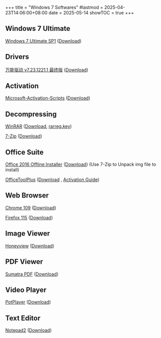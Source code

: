 +++
title       = "Windows 7 Softwares"
#lastmod     = 2025-04-23T14:06:00+08:00
date        = 2025-05-14
showTOC     = true
+++

## Windows 7 Ultimate

[Windows 7 Ultimate SP1](https://massgrave.dev/windows_7_links)
([Download](https://drive.massgrave.dev/cn_windows_7_ultimate_with_sp1_x86_dvd_u_677486.iso))

## Drivers

[万能驱动 v7.23.1221.1 最终版](https://www.yrxitong.com/h-nd-395.html)
([Download](https://yrxitong6-my.sharepoint.cn/:f:/g/personal/yrxitong_com_yrxitong_com/EpDqzY2EVRBKnD1fI3pOi-4BEBocYXSWEKnpjA5Rm9MeIw))

## Activation

[Microsoft-Activation-Scripts](https://github.com/massgravel/Microsoft-Activation-Scripts)
([Download](https://github.com/massgravel/Microsoft-Activation-Scripts/archive/refs/heads/master.zip))

## Decompressing

[WinRAR](https://dl.lancdn.com/landian/soft/winrar/)
([Download](https://dl.lancdn.com/landian/soft/winrar/v7.01_x86_landian.news.exe), [rarreg.key](https://dl.lancdn.com/landian/soft/winrar/rarreg.key))

[7-Zip](https://www.7-zip.org/)
([Download](https://www.7-zip.org/a/7z2409.exe))

## Office Suite

[Office 2016 Offline Installer](https://gravesoft.dev/office_c2r_links#chinese-simplified-zh-cn)
([Download](https://officecdn.microsoft.com/db/492350f6-3a01-4f97-b9c0-c7c6ddf67d60/media/zh-cn/ProPlusRetail.img))
(Use 7-Zip to Unpack img file to install)

[OfficeToolPlus](https://download.coolhub.top/Office_Tool_Plus/9.0.4.2/)
([Download](https://download.coolhub.top/Office_Tool_Plus/9.0.4.2/Office_Tool_with_runtime_v9.0.4.2_x86.7z)
, [Activation Guide](https://www.coolhub.top/archives/14))

## Web Browser

[Chrome 109](https://archive.org/download/chrome-109-Win7-8)
([Download](https://archive.org/download/chrome-109-Win7-8/Chrome%20109%20%28Enterprise%29%20x32.msi))

[Firefox 115](https://ftp.mozilla.org/pub/firefox/releases/115.0/win32/zh-CN/)
([Download](https://ftp.mozilla.org/pub/firefox/releases/115.0/win32/zh-CN/Firefox%20Setup%20115.0.exe))

## Image Viewer

[Honeyview](https://en.bandisoft.com/honeyview/)
([Download](https://en.bandisoft.com/honeyview/dl.php?web))

## PDF Viewer

[Sumatra PDF](https://www.sumatrapdfreader.org/free-pdf-reader)
([Download](https://www.sumatrapdfreader.org/download-free-pdf-viewer))

## Video Player

[PotPlayer](https://potplayer.daum.net/)
([Download](https://t1.daumcdn.net/potplayer/PotPlayer/Version/Latest/PotPlayerSetup.exe))

## Text Editor

[Notepad2](https://www.flos-freeware.ch/notepad2.html)
([Download](https://www.flos-freeware.ch/zip/Notepad2_4.2.25_x86.exe))

